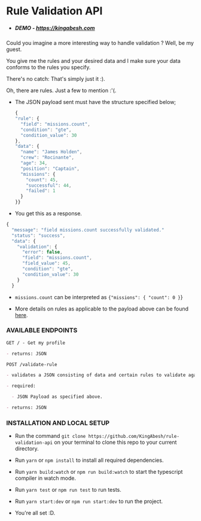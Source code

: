 # Rule Validation API

- ##### DEMO - https://kingabesh.com

Could you imagine a more interesting way to handle validation ? Well, be my guest.

You give me the rules and your desired data and I make sure your data conforms to the rules you specify.

There's no catch: That's simply just it :).

Oh, there are rules. Just a few to mention :'(.

- The JSON payload sent must have the structure specified below;

  ```javascript
  {
  "rule": {
    "field": "missions.count",
    "condition": "gte",
    "condition_value": 30
  },
  "data": {
    "name": "James Holden",
    "crew": "Rocinante",
    "age": 34,
    "position": "Captain",
    "missions": {
      "count": 45,
      "successful": 44,
      "failed": 1
    }
  }}
  ```

- You get this as a response.

```javascript
{
  "message": "field missions.count successfully validated."
  "status": "success",
  "data": {
    "validation": {
      "error": false,
      "field": "missions.count",
      "field_value": 45,
      "condition": "gte",
      "condition_value": 30
    }
  }
```

- `missions.count` can be interpreted as `{"missions": { "count": 0 }`}

- More details on rules as applicable to the payload above can be found [here](https://flwat.glitch.me/fulltime.html).

### AVAILABLE ENDPOINTS

```markdown
GET / - Get my profile

- returns: JSON
```

```markdown
POST /validate-rule

- validates a JSON consisting of data and certain rules to validate against.

- required:

  - JSON Payload as specified above.

- returns: JSON
```

### INSTALLATION AND LOCAL SETUP

- Run the command `git clone https://github.com/KingAbesh/rule-validation-api` on your terminal to clone this repo to your current directory.
- Run `yarn` or `npm install` to install all required dependencies.

- Run `yarn build:watch` or `npm run build:watch` to start the typescript compiler in watch mode.

- Run `yarn test` or `npm run test` to run tests.

- Run `yarn start:dev` or `npm run start:dev` to run the project.

- You're all set :D.
